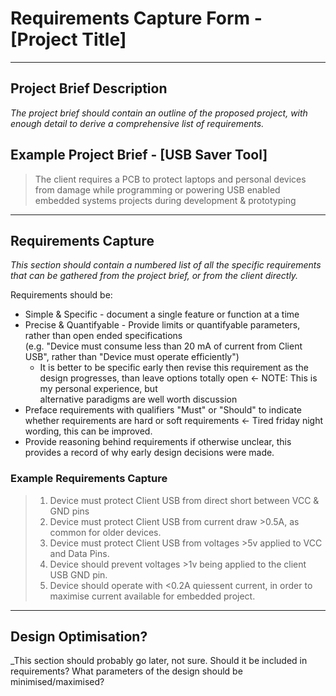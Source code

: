 # Requirements Capture Form - [Project Title]

_______________________________________________________________________________________________________________________________________________________
## Project Brief Description
_The project brief should contain an outline of the proposed project, with enough detail to derive a comprehensive list of requirements._

## Example Project Brief - [USB Saver Tool]
>
> The client requires a PCB to protect laptops and personal devices from damage
> while programming or powering USB enabled embedded systems projects during
> development & prototyping
>

_______________________________________________________________________________________________________________________________________________________
## Requirements Capture

*This section should contain a numbered list of all the specific requirements that can be gathered from the project brief, or from the client directly.*

Requirements should be:
- Simple & Specific - document a single feature or function at a time                                           <br>
- Precise & Quantifyable - Provide limits or quantifyable parameters, rather than open ended specifications      <br>
    (e.g. "Device must consume less than 20 mA of current from Client USB", rather than "Device must operate efficiently")      <br>
    - It is better to be specific early then revise this requirement as the design progresses, than leave options totally open <- NOTE: This is my personal experience, but <br> alternative paradigms are well worth discussion<br>
- Preface requirements with qualifiers "Must" or "Should" to indicate whether requirements are hard or soft requirements <- Tired friday night wording, this can be improved.<br>
- Provide reasoning behind requirements if otherwise unclear, this provides a record of why early design decisions were made.<br>


### Example Requirements Capture

>
> 1. Device must protect Client USB from direct short between VCC & GND pins                                          <br>
> 2. Device must protect Client USB from current draw >0.5A, as common for older devices.                             <br>
> 3. Device must protect Client USB from voltages >5v applied to VCC and Data Pins.                                   <br>
> 4. Device should prevent voltages >1v being applied to the client USB GND pin.                                      <br>
> 5. Device should operate with <0.2A quiessent current, in order to maximise current available for embedded project. <br>
> 


_______________________________________________________________________________________________________________________________________________________
## Design Optimisation?

_This section should probably go later, not sure. Should it be included in requirements?
What parameters of the design should be minimised/maximised?
